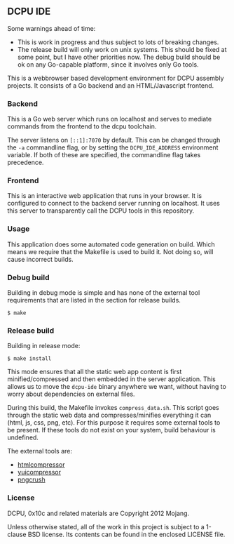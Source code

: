 ## DCPU IDE

Some warnings ahead of time:

* This is work in progress and thus subject to lots of breaking changes.
* The release build will only work on unix systems. This should be fixed
  at some point, but I have other priorities now. The debug build should be
  ok on any Go-capable platform, since it involves only Go tools.

This is a webbrowser based development environment for DCPU assembly
projects. It consists of a Go backend and an HTML/Javascript frontend.


### Backend

This is a Go web server which runs on localhost and serves to mediate
commands from the frontend to the dcpu toolchain.

The server listens on `[::1]:7070` by default. This can be changed through the
`-a` commandline flag, or by setting the `DCPU_IDE_ADDRESS` environment
variable. If both of these are specified, the commandline flag takes
precedence.


### Frontend

This is an interactive web application that runs in your browser.
It is configured to connect to the backend server running on localhost.
It uses this server to transparently call the DCPU tools in this repository.


### Usage

This application does some automated code generation on build.
Which means we require that the Makefile is used to build it.
Not doing so, will cause incorrect builds.


### Debug build

Building in debug mode is simple and has none of the external
tool requirements that are listed in the section for release builds.

    $ make 


### Release build

Building in release mode:

    $ make install

This mode ensures that all the static web app content is first
minified/compressed and then embedded in the server application. This allows
us to move the `dcpu-ide` binary anywhere we want, without having to worry
about dependencies on external files.

During this build, the Makefile invokes `compress_data.sh`.
This script goes through the static web data and compresses/minifies
everything it can (html, js, css, png, etc). For this purpose
it requires some external tools to be present. If these tools do
not exist on your system, build behaviour is undefined.

The external tools are:

* [htmlcompressor](https://aur.archlinux.org/packages.php?ID=48832)
* [yuicompressor](https://aur.archlinux.org/packages.php?ID=22058)
* [pngcrush](https://aur.archlinux.org/packages.php?ID=22877)


### License

DCPU, 0x10c and related materials are Copyright 2012 Mojang.

Unless otherwise stated, all of the work in this project is subject to a
1-clause BSD license. Its contents can be found in the enclosed LICENSE file.

